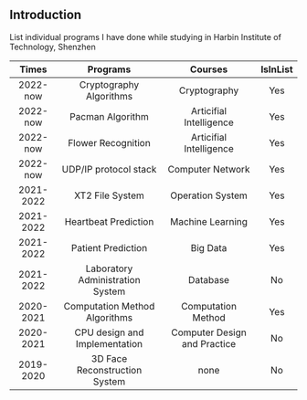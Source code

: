 ## Introduction
List individual programs I have done while studying in Harbin Institute of Technology, Shenzhen

| Times | Programs | Courses | IsInList |
| :---: | :------: | :------:| :-------:|
| 2022-now | Cryptography Algorithms | Cryptography | Yes |
| 2022-now | Pacman Algorithm | Articifial Intelligence | Yes |
| 2022-now | Flower Recognition | Articifial Intelligence | Yes |
| 2022-now | UDP/IP protocol stack | Computer Network | Yes |
| 2021-2022 | XT2 File System | Operation System | Yes |
| 2021-2022 | Heartbeat Prediction | Machine Learning | Yes |
| 2021-2022 | Patient Prediction | Big Data | Yes |
| 2021-2022 | Laboratory Administration System | Database | No |
| 2020-2021 | Computation Method Algorithms | Computation Method | Yes |
| 2020-2021 | CPU design and Implementation | Computer Design and Practice | No |
| 2019-2020 | 3D Face Reconstruction System | none | No |



